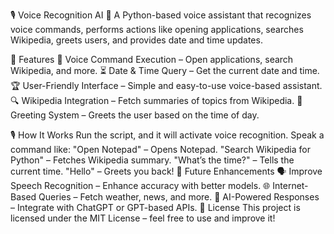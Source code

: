 🎙️ Voice Recognition AI 🤖
A Python-based voice assistant that recognizes voice commands, performs actions like opening applications, searches Wikipedia, greets users, and provides date and time updates.

🚀 Features
🎤 Voice Command Execution – Open applications, search Wikipedia, and more.
⏳ Date & Time Query – Get the current date and time.
🏆 User-Friendly Interface – Simple and easy-to-use voice-based assistant.
🔍 Wikipedia Integration – Fetch summaries of topics from Wikipedia.
👋 Greeting System – Greets the user based on the time of day.

🎙️ How It Works
Run the script, and it will activate voice recognition.
Speak a command like:
"Open Notepad" – Opens Notepad.
"Search Wikipedia for Python" – Fetches Wikipedia summary.
"What’s the time?" – Tells the current time.
"Hello" – Greets you back!
📌 Future Enhancements
🗣️ Improve Speech Recognition – Enhance accuracy with better models.
🌐 Internet-Based Queries – Fetch weather, news, and more.
🤖 AI-Powered Responses – Integrate with ChatGPT or GPT-based APIs.
📜 License
This project is licensed under the MIT License – feel free to use and improve it!

